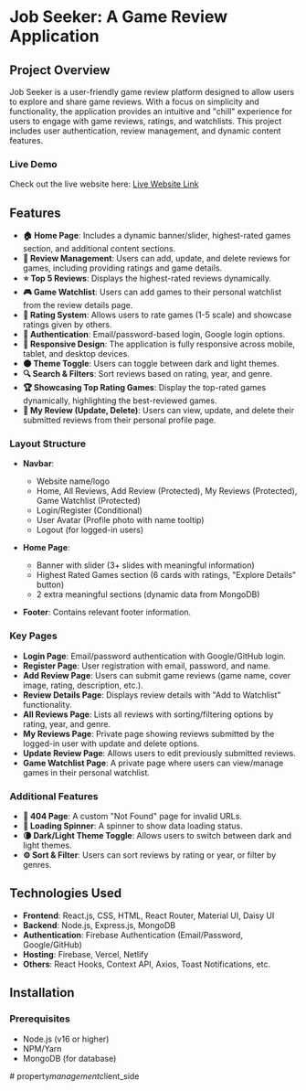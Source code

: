 # Job Seeker: A Game Review Application

## Project Overview
Job Seeker is a user-friendly game review platform designed to allow users to explore and share game reviews. With a focus on simplicity and functionality, the application provides an intuitive and "chill" experience for users to engage with game reviews, ratings, and watchlists. This project includes user authentication, review management, and dynamic content features.

### Live Demo
Check out the live website here: [Live Website Link](https://chillgamerbymostafiz.netlify.app/)

## Features

- **🏠 Home Page**: Includes a dynamic banner/slider, highest-rated games section, and additional content sections.
- **📝 Review Management**: Users can add, update, and delete reviews for games, including providing ratings and game details.
- **⭐ Top 5 Reviews**: Displays the highest-rated reviews dynamically.
- **🎮 Game Watchlist**: Users can add games to their personal watchlist from the review details page.
- **🌟 Rating System**: Allows users to rate games (1-5 scale) and showcase ratings given by others.
- **🔐 Authentication**: Email/password-based login, Google login options.
- **📱 Responsive Design**: The application is fully responsive across mobile, tablet, and desktop devices.
- **🌑 Theme Toggle**: Users can toggle between dark and light themes.
- **🔍 Search & Filters**: Sort reviews based on rating, year, and genre.
- **🏆 Showcasing Top Rating Games**: Display the top-rated games dynamically, highlighting the best-reviewed games.
- **💬 My Review (Update, Delete)**: Users can view, update, and delete their submitted reviews from their personal profile page.



### Layout Structure

- **Navbar**:
  - Website name/logo
  - Home, All Reviews, Add Review (Protected), My Reviews (Protected), Game Watchlist (Protected)
  - Login/Register (Conditional)
  - User Avatar (Profile photo with name tooltip)
  - Logout (for logged-in users)

- **Home Page**:
  - Banner with slider (3+ slides with meaningful information)
  - Highest Rated Games section (6 cards with ratings, "Explore Details" button)
  - 2 extra meaningful sections (dynamic data from MongoDB)

- **Footer**: Contains relevant footer information.

### Key Pages

- **Login Page**: Email/password authentication with Google/GitHub login.
- **Register Page**: User registration with email, password, and name.
- **Add Review Page**: Users can submit game reviews (game name, cover image, rating, description, etc.).
- **Review Details Page**: Displays review details with "Add to Watchlist" functionality.
- **All Reviews Page**: Lists all reviews with sorting/filtering options by rating, year, and genre.
- **My Reviews Page**: Private page showing reviews submitted by the logged-in user with update and delete options.
- **Update Review Page**: Allows users to edit previously submitted reviews.
- **Game Watchlist Page**: A private page where users can view/manage games in their personal watchlist.

### Additional Features

- **🚫 404 Page**: A custom "Not Found" page for invalid URLs.
- **🔄 Loading Spinner**: A spinner to show data loading status.
- **🌘 Dark/Light Theme Toggle**: Allows users to switch between dark and light themes.
- **⚙️ Sort & Filter**: Users can sort reviews by rating or year, or filter by genres.

## Technologies Used

- **Frontend**: React.js, CSS, HTML, React Router, Material UI, Daisy UI
- **Backend**: Node.js, Express.js, MongoDB
- **Authentication**: Firebase Authentication (Email/Password, Google/GitHub)
- **Hosting**: Firebase, Vercel, Netlify
- **Others**: React Hooks, Context API, Axios, Toast Notifications, etc.

## Installation

### Prerequisites

- Node.js (v16 or higher)
- NPM/Yarn
- MongoDB (for database)


#   p r o p e r t y _ m a n a g e m e n t _ c l i e n t _ s i d e  
 